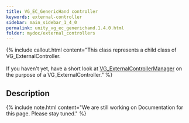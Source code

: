 ```yaml
---
title: VG_EC_GenericHand controller
keywords: external-controller
sidebar: main_sidebar_1_4_0
permalink: unity_vg_ec_generichand.1.4.0.html
folder: mydoc/external_controllers
---
```


{% include callout.html content="This class represents a child class of VG_ExternalController.<br><br> If you haven't yet, have a short look at [VG_ExternalControllerManager](unity_component_vgexternalcontrollermanager.1.4.0.html) on the purpose of a VG_ExternalController." %}

## Description 

{% include note.html content="We are still working on Documentation for this page. Please stay tuned." %}